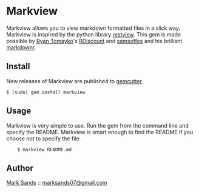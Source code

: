Markview
========

Markview allows you to view markdown formatted files in a slick way. Markview is
inspired by the python library [restview](http://mg.pov.lt/restview/). This gem
is made possible by [Ryan Tomayko](http://github.com/rtomayko)'s [RDiscount](http://github.com/rtomayko/rdiscount) and
[samsoffes](http://github.com/samsoffes) and his brilliant [markdownr](http://github.com/samsoffes/markdownr.com).

Install
-------

New releases of Markview are published to [gemcutter](http://gemcutter.org/gems/markview)

    $ [sudo] gem install markview

Usage
-----

Markview is very simple to use. Run the gem from the command line and specify
the README. Markview is smart enough to find the README if you choose not to
specify the file.

		$ markview README.md
		
Author
------

[Mark Sands](http://github.com/marksands) :: marksands07@gmail.com